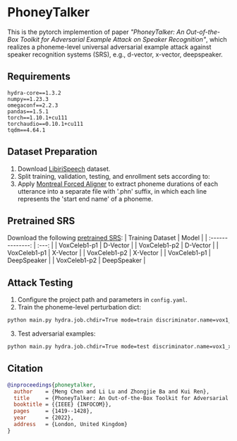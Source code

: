 # PhoneyTalker

This is the pytorch implemention of paper *"PhoneyTalker: An Out-of-the-Box Toolkit for Adversarial Example Attack on Speaker Recognition"*, which realizes a phoneme-level universal adversarial example attack against speaker recognition systems (SRS), e.g., d-vector, x-vector, deepspeaker.

## Requirements
```
hydra-core==1.3.2
numpy==1.23.3
omegaconf==2.2.3
pandas==1.5.1
torch==1.10.1+cu111
torchaudio==0.10.1+cu111
tqdm==4.64.1
```

## Dataset Preparation
1. Download [LibiriSpeech](http://www.openslr.org/12/) dataset.
2. Split training, validation, testing, and enrollment sets according to: 
3. Apply [Montreal Forced Aligner](https://montreal-forced-aligner.readthedocs.io/en/latest/index.html) to extract phoneme durations of each utterance into a separate file with '.phn' suffix, in which each line represents the 'start end name' of a phoneme.

## Pretrained SRS
Download the following [pretrained SRS](https://drive.google.com/drive/folders/1749Z25T9H9_NWwiJS9caLLeEAA1sadHg?usp=sharing):
| Training Dataset | Model |
| :--------------: | :---: |
| VoxCeleb1-p1 | D-Vector |
| VoxCeleb1-p2 | D-Vector |
| VoxCeleb1-p1 | X-Vector |
| VoxCeleb1-p2 | X-Vector |
| VoxCeleb1-p1 | DeepSpeaker |
| VoxCeleb1-p2 | DeepSpeaker |

## Attack Testing
1. Configure the project path and parameters in `config.yaml`.
2. Train the phoneme-level perturbation dict:
```cmd
python main.py hydra.job.chdir=True mode=train discriminator.name=vox1_xvector target_speaker=1 device=0
```
3. Test adversarial examples:
```cmd
python main.py hydra.job.chdir=True mode=test discriminator.name=vox1_xvector target_speaker=1 device=0
```

## Citation
```bibtex
@inproceedings{phoneytalker,
  author    = {Meng Chen and Li Lu and Zhongjie Ba and Kui Ren},
  title     = {PhoneyTalker: An Out-of-the-Box Toolkit for Adversarial Example Attack on Speaker Recognition},
  booktitle = {{IEEE} {INFOCOM}},
  pages     = {1419--1428},
  year      = {2022},
  address   = {London, United Kingdom}
}
```